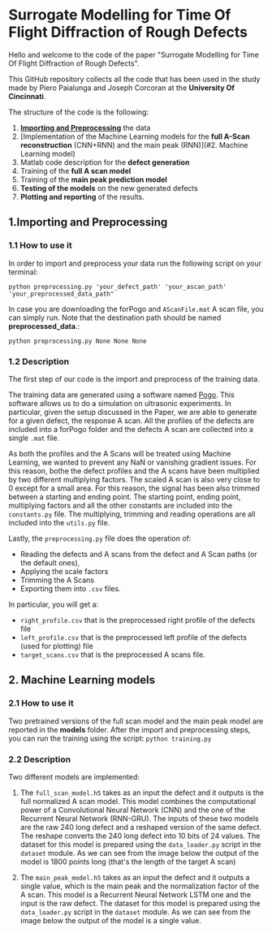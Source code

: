 # Surrogate Modelling for Time Of Flight Diffraction of Rough Defects 

Hello and welcome to the code of the paper "Surrogate Modelling for Time Of Flight Diffraction of Rough Defects". 


This GitHub repository collects all the code that has been used in the study made by Piero Paialunga and Joseph Corcoran at the __University Of Cincinnati__.

The structure of the code is the following: 

1. [__Importing and Preprocessing__](#1.Importing-and-Preprocessing) the data 
2. [Implementation of the Machine Learning models for the __full A-Scan reconstruction__ (CNN+RNN) and the main peak (RNN)](#2. Machine Learning model)
3. Matlab code description for the __defect generation__
4. Training of the __full A scan model__
5. Training of the __main peak prediction model__
6. __Testing of the models__ on the new generated defects
7. __Plotting and reporting__ of the results. 

## 1.Importing and Preprocessing

### 1.1 How to use it 
In order to import and preprocess your data run the following script on your terminal:
```
python preprocessing.py 'your_defect_path' 'your_ascan_path' 'your_preprocessed_data_path"
```
In case you are downloading the forPogo and `AScanFile.mat` A scan file, you can simply run. Note that the destination path should be named __preprocessed_data__.:
```
python preprocessing.py None None None 
```
### 1.2 Description
The first step of our code is the import and preprocess of the training data. 

The training data are generated using a software named [Pogo](http://www.pogo.software/). This software allows us to do a 
simulation on ultrasonic experiments. In particular, given the setup discussed in the Paper, we are able to generate for a given defect, the response A scan. 
All the profiles of the defects are included into a forPogo folder and the defects A scan are collected into a single
`
.mat
`
file.

As both the profiles and the A Scans will be treated using Machine Learning, we wanted to prevent any NaN or vanishing gradient issues.
For this reason, bothe the defect profiles and the A scans have been multiplied by two different multiplying factors. 
The scaled A scan is also very close to 0 except for a small area. 
For this reason, the signal has been also trimmed between a starting and ending point. The starting point, ending point, multiplying factors and all the other constants are included into the 
`
constants.py
`
file. 
The multiplying, trimming and reading operations are all included into the `
utils.py
` file.

Lastly, the `preprocessing.py` file does the operation of:

* Reading the defects and A scans from the defect and A Scan paths (or the default ones), 
* Applying the scale factors 
* Trimming the A Scans
* Exporting them into `.csv` files. 

In particular, you will get a:

* `right_profile.csv` that is the preprocessed right profile of the defects file 
* `left_profile.csv` that is the preprocessed left profile of the defects (used for plotting) file
* `target_scans.csv` that is the preprocessed A scans file.

## 2. Machine Learning models

### 2.1 How to use it 

Two pretrained versions of the full scan model and the main peak model are reported in the __models__ folder. 
After the import and preprocessing steps, you can run the training using the script:
```python training.py```


### 2.2 Description
Two different models are implemented: 

1. The `full_scan_model.h5` takes as an input the defect and it outputs is the full normalized A scan model. This model combines the computational power of a Convolutional Neural Network (CNN) and the one of the Recurrent Neural Network (RNN-GRU). The inputs of these two models are the raw 240 long defect and a reshaped version of the same defect. The reshape converts the 240 long defect into 10 bits of 24 values. The dataset for this model is prepared using the `data_loader.py` script in the `dataset` module. As we can see from the image below the output of the model is 1800 points long (that's the length of the target A scan)

2. The `main_peak_model.h5` takes as an input the defect and it outputs a single value, which is the main peak and the normalization factor of the A scan. This model is a Recurrent Neural Network LSTM one and the input is the raw defect. The dataset for this model is prepared using the `data_loader.py` script in the `dataset` module. As we can see from the image below the output of the model is a single value. 










